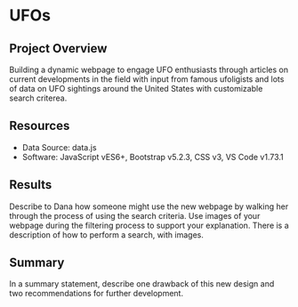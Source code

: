 # UFOs
## Project Overview
Building a dynamic webpage to engage UFO enthusiasts through articles on current developments in the field with input from famous ufoligists and lots of data on UFO sightings around the United States with customizable search criterea.
## Resources
 - Data Source: data.js
 - Software: JavaScript vES6+, Bootstrap v5.2.3, CSS v3, VS Code v1.73.1
## Results
Describe to Dana how someone might use the new webpage by walking her through the process of using the search criteria. Use images of your webpage during the filtering process to support your explanation. There is a description of how to perform a search, with images. 
## Summary
In a summary statement, describe one drawback of this new design and two recommendations for further development.

